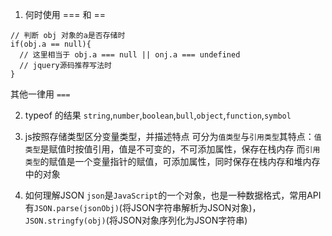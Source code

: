 1. 何时使用 === 和 ==
```
// 判断 obj 对象的a是否存储时
if(obj.a == null){
  // 这里相当于 obj.a === null || onj.a === undefined
  // jquery源码推荐写法时
}
```
其他一律用 `===`

2. typeof 的结果
`string`,`number`,`boolean`,`bull`,`object`,`function`,`symbol`

3. js按照存储类型区分变量类型，并描述特点
可分为`值类型`与`引用类型`其特点：`值类型`是赋值时按值引用，值是不可变的，不可添加属性，保存在栈内存
而`引用类型`的赋值是一个变量指针的赋值，可添加属性，同时保存在栈内存和堆内存中的对象

4. 如何理解JSON
`json`是`JavaScript`的一个对象，也是一种数据格式，常用API有`JSON.parse(jsonObj)`(将JSON字符串解析为JSON对象)，`JSON.stringfy(obj)`(将JSON对象序列化为JSON字符串)
